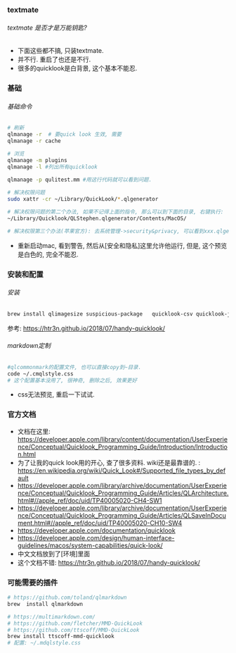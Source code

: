 ### textmate

###### textmate 是否才是万能钥匙?

- 下面这些都不搞, 只装textmate.
- 并不行. 重启了也还是不行. 
- 很多的quicklook是白背景, 这个基本不能忍. 

### 基础

###### 基础命令

```sh
# 刷新
qlmanage -r  # 要quick look 生效, 需要
qlmanage -r cache

# 浏览
qlmanage -m plugins
qlmanage -l #列出所有quicklook

qlmanage -p qulitest.mm #用这行代码就可以看到问题.
 
# 解决权限问题
sudo xattr -cr ~/Library/QuickLook/*.qlgenerator

# 解决权限问题的第二个办法, 如果不记得上面的指令, 那么可以到下面的目录, 右键执行:
~/Library/Quicklook/QLStephen.qlgenerator/Contents/MacOS/

# 解决权限第三个办法(苹果官方): 去系统管理->security&privacy, 可以看到xxx.qlgenerator was block ...
```

- 重新启动mac, 看到警告, 然后从[安全和隐私]这里允许他运行, 但是, 这个预览是白色的, 完全不能忍. 

### 安装和配置

###### 安装

```sh
brew install qlimagesize suspicious-package   quicklook-csv quicklook-json qlcommonmark qlcolorcode qlstephen textmate
```

参考: https://htr3n.github.io/2018/07/handy-quicklook/

###### markdown定制

```sh
#qlcommonmark的配置文件, 也可以直接copy到~目录.
code ~/.cmqlstyle.css
# 这个配置基本没用了, 很神奇, 删除之后, 效果更好
```

- css无法预览, 重启一下试试. 



### 官方文档

- 文档在这里: https://developer.apple.com/library/content/documentation/UserExperience/Conceptual/Quicklook_Programming_Guide/Introduction/Introduction.html
- 为了让我的quick look用的开心, 查了很多资料. wiki还是最靠谱的. : https://en.wikipedia.org/wiki/Quick_Look#/Supported_file_types_by_default
- https://developer.apple.com/library/archive/documentation/UserExperience/Conceptual/Quicklook_Programming_Guide/Articles/QLArchitecture.html#//apple_ref/doc/uid/TP40005020-CH4-SW1
- https://developer.apple.com/library/archive/documentation/UserExperience/Conceptual/Quicklook_Programming_Guide/Articles/QLSaveInDocument.html#//apple_ref/doc/uid/TP40005020-CH10-SW4
- https://developer.apple.com/documentation/quicklook
- https://developer.apple.com/design/human-interface-guidelines/macos/system-capabilities/quick-look/
- 中文文档放到了[环境]里面
- 这个文档不错: https://htr3n.github.io/2018/07/handy-quicklook/

### 可能需要的插件

```sh
# https://github.com/toland/qlmarkdown
brew  install qlmarkdown

# https://multimarkdown.com/
# https://github.com/fletcher/MMD-QuickLook
# https://github.com/ttscoff/MMD-QuickLook
brew install ttscoff-mmd-quicklook
# 配置: ~/.mdqlstyle.css
```

